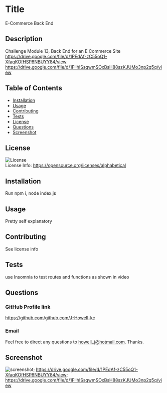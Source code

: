 
  # Title
E-Commerce Back End

## Description
Challenge Module 13, Back End for an E Commerce Site 
https://drive.google.com/file/d/1PEdAf-zC55oQ1-XfaqKOfHSP8NBUYY84/view
https://drive.google.com/file/d/1FllhISsqwmSOxBsH88szKJUMo3np2q5q/view



## Table of Contents
* [Installation](#installation)
* [Usage](#usage)
* [Contributing](#contributing)
* [Tests](#tests)
* [License](#license)
* [Questions](#questions)
* [Screenshot](#screenshot)

## License
![License](https://img.shields.io/badge/license-MIT-green) <br />
License Info: https://opensource.org/licenses/alphabetical 

## Installation
Run npm i, node index.js

## Usage
Pretty self explanatory

## Contributing
See license info

## Tests
 use Insomnia to test routes and functions as shown in video

## Questions 
### GitHub Profile link
https://github.com/github.com/J-Howell-kc <br/>
### Email
Feel free to direct any questions to howell_j@hotmail.com. Thanks.

## Screenshot
![screenshot](https://drive.google.com/file/d/1PEdAf-zC55oQ1-XfaqKOfHSP8NBUYY84/view); https://drive.google.com/file/d/1PEdAf-zC55oQ1-XfaqKOfHSP8NBUYY84/view; https://drive.google.com/file/d/1FllhISsqwmSOxBsH88szKJUMo3np2q5q/view